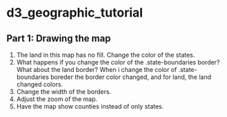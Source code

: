 # d3_geographic_tutorial

## Part 1: Drawing the map

1. The land in this map has no fill. Change the color of the states.
2. What happens if you change the color of the .state-boundaries border? What about the land border?
When i change the color of .state-boundaries boreder the border color changed, and for land, the land changed colors. 
3. Change the width of the borders.
4. Adjust the zoom of the map.
5. Have the map show counties instead of only states.